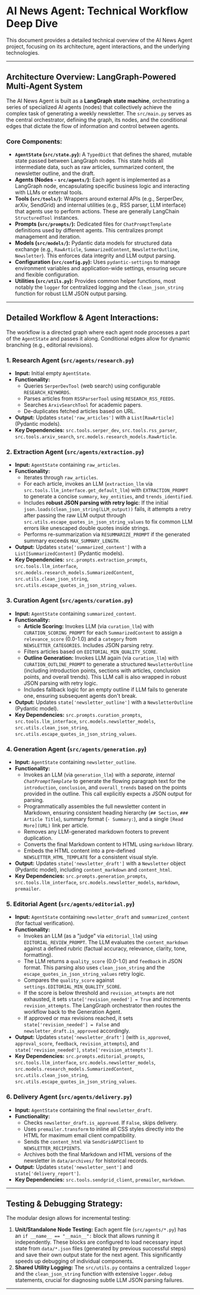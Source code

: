 # AI News Agent: Technical Workflow Deep Dive

This document provides a detailed technical overview of the AI News Agent project, focusing on its architecture, agent interactions, and the underlying technologies.

---

##  **Architecture Overview: LangGraph-Powered Multi-Agent System**

The AI News Agent is built as a **LangGraph state machine**, orchestrating a series of specialized AI agents (nodes) that collectively achieve the complex task of generating a weekly newsletter. The `src/main.py` serves as the central orchestrator, defining the graph, its nodes, and the conditional edges that dictate the flow of information and control between agents.

### **Core Components:**

* **`AgentState` (`src/state.py`):** A `TypedDict` that defines the shared, mutable state passed between LangGraph nodes. This state holds all intermediate data, such as raw articles, summarized content, the newsletter outline, and the draft.
* **Agents (Nodes - `src/agents/`):** Each agent is implemented as a LangGraph node, encapsulating specific business logic and interacting with LLMs or external tools.
* **Tools (`src/tools/`):** Wrappers around external APIs (e.g., SerperDev, arXiv, SendGrid) and internal utilities (e.g., RSS parser, LLM interface) that agents use to perform actions. These are generally LangChain `StructuredTool` instances.
* **Prompts (`src/prompts/`):** Dedicated files for `ChatPromptTemplate` definitions used by different agents. This centralizes prompt management and iteration.
* **Models (`src/models/`):** Pydantic data models for structured data exchange (e.g., `RawArticle`, `SummarizedContent`, `NewsletterOutline`, `Newsletter`). This enforces data integrity and LLM output parsing.
* **Configuration (`src/config.py`):** Uses `pydantic-settings` to manage environment variables and application-wide settings, ensuring secure and flexible configuration.
* **Utilities (`src/utils.py`):** Provides common helper functions, most notably the `logger` for centralized logging and the `clean_json_string` function for robust LLM JSON output parsing.

---

##  **Detailed Workflow & Agent Interactions:**

The workflow is a directed graph where each agent node processes a part of the `AgentState` and passes it along. Conditional edges allow for dynamic branching (e.g., editorial revisions).

### 1. **Research Agent (`src/agents/research.py`)**

* **Input:** Initial empty `AgentState`.
* **Functionality:**
    * Queries `SerperDevTool` (web search) using configurable `RESEARCH_KEYWORDS`.
    * Parses articles from `RSSParserTool` using `RESEARCH_RSS_FEEDS`.
    * Searches `ArxivSearchTool` for academic papers.
    * De-duplicates fetched articles based on URL.
* **Output:** Updates `state['raw_articles']` with a `List[RawArticle]` (Pydantic models).
* **Key Dependencies:** `src.tools.serper_dev`, `src.tools.rss_parser`, `src.tools.arxiv_search`, `src.models.research_models.RawArticle`.

### 2. **Extraction Agent (`src/agents/extraction.py`)**

* **Input:** `AgentState` containing `raw_articles`.
* **Functionality:**
    * Iterates through `raw_articles`.
    * For each article, invokes an LLM (`extraction_llm` via `src.tools.llm_interface.get_default_llm`) with `EXTRACTION_PROMPT` to generate a concise `summary`, `key_entities`, and `trends_identified`.
    * Includes **robust JSON parsing with retry logic**: If the initial `json.loads(clean_json_string(LLM_output))` fails, it attempts a retry after passing the raw LLM output through `src.utils.escape_quotes_in_json_string_values` to fix common LLM errors like unescaped double quotes inside strings.
    * Performs re-summarization via `RESUMMARIZE_PROMPT` if the generated summary exceeds `MAX_SUMMARY_LENGTH`.
* **Output:** Updates `state['summarized_content']` with a `List[SummarizedContent]` (Pydantic models).
* **Key Dependencies:** `src.prompts.extraction_prompts`, `src.tools.llm_interface`, `src.models.research_models.SummarizedContent`, `src.utils.clean_json_string`, `src.utils.escape_quotes_in_json_string_values`.

### 3. **Curation Agent (`src/agents/curation.py`)**

* **Input:** `AgentState` containing `summarized_content`.
* **Functionality:**
    * **Article Scoring:** Invokes LLM (via `curation_llm`) with `CURATION_SCORING_PROMPT` for each `SummarizedContent` to assign a `relevance_score` (0.0-1.0) and a `category` from `NEWSLETTER_CATEGORIES`. Includes JSON parsing retry.
    * Filters articles based on `EDITORIAL_MIN_QUALITY_SCORE`.
    * **Outline Generation:** Invokes LLM again (via `curation_llm`) with `CURATION_OUTLINE_PROMPT` to generate a structured `NewsletterOutline` (including introduction points, sections with articles, conclusion points, and overall trends). This LLM call is also wrapped in robust JSON parsing with retry logic.
    * Includes fallback logic for an empty outline if LLM fails to generate one, ensuring subsequent agents don't break.
* **Output:** Updates `state['newsletter_outline']` with a `NewsletterOutline` (Pydantic model).
* **Key Dependencies:** `src.prompts.curation_prompts`, `src.tools.llm_interface`, `src.models.newsletter_models`, `src.utils.clean_json_string`, `src.utils.escape_quotes_in_json_string_values`.

### 4. **Generation Agent (`src/agents/generation.py`)**

* **Input:** `AgentState` containing `newsletter_outline`.
* **Functionality:**
    * Invokes an LLM (via `generation_llm`) with a *separate, internal `ChatPromptTemplate`* to generate the flowing paragraph text for the `introduction`, `conclusion`, and `overall_trends` based on the points provided in the outline. This call explicitly expects a JSON output for parsing.
    * Programmatically assembles the full newsletter content in Markdown, ensuring consistent heading hierarchy (`## Section`, `### Article Title`), summary format (`- Summary:`), and a single `[Read More](URL)` link per article.
    * Removes any LLM-generated markdown footers to prevent duplication.
    * Converts the final Markdown content to HTML using `markdown` library.
    * Embeds the HTML content into a pre-defined `NEWSLETTER_HTML_TEMPLATE` for a consistent visual style.
* **Output:** Updates `state['newsletter_draft']` with a `Newsletter` object (Pydantic model), including `content_markdown` and `content_html`.
* **Key Dependencies:** `src.prompts.generation_prompts`, `src.tools.llm_interface`, `src.models.newsletter_models`, `markdown`, `premailer`.

### 5. **Editorial Agent (`src/agents/editorial.py`)**

* **Input:** `AgentState` containing `newsletter_draft` and `summarized_content` (for factual verification).
* **Functionality:**
    * Invokes an LLM (as a "judge" via `editorial_llm`) using `EDITORIAL_REVIEW_PROMPT`. The LLM evaluates the `content_markdown` against a defined rubric (factual accuracy, relevance, clarity, tone, formatting).
    * The LLM returns a `quality_score` (0.0-1.0) and `feedback` in JSON format. This parsing also uses `clean_json_string` and the `escape_quotes_in_json_string_values` retry logic.
    * Compares the `quality_score` against `settings.EDITORIAL_MIN_QUALITY_SCORE`.
    * If the score is below threshold and `revision_attempts` are not exhausted, it sets `state['revision_needed'] = True` and increments `revision_attempts`. The LangGraph orchestrator then routes the workflow back to the Generation Agent.
    * If approved or max revisions reached, it sets `state['revision_needed'] = False` and `newsletter_draft.is_approved` accordingly.
* **Output:** Updates `state['newsletter_draft']` (with `is_approved`, `approval_score`, `feedback`, `revision_attempts`), and `state['revision_needed']`, `state['revision_attempts']`.
* **Key Dependencies:** `src.prompts.editorial_prompts`, `src.tools.llm_interface`, `src.models.newsletter_models`, `src.models.research_models.SummarizedContent`, `src.utils.clean_json_string`, `src.utils.escape_quotes_in_json_string_values`.

### 6. **Delivery Agent (`src/agents/delivery.py`)**

* **Input:** `AgentState` containing the final `newsletter_draft`.
* **Functionality:**
    * Checks `newsletter_draft.is_approved`. If `False`, skips delivery.
    * Uses `premailer.transform` to inline all CSS styles directly into the HTML for maximum email client compatibility.
    * Sends the `content_html` via `SendGridAPIClient` to `NEWSLETTER_RECIPIENTS`.
    * Archives both the final Markdown and HTML versions of the newsletter in `data/archives/` for historical records.
* **Output:** Updates `state['newsletter_sent']` and `state['delivery_report']`.
* **Key Dependencies:** `src.tools.sendgrid_client`, `premailer`, `markdown`.

---

##  **Testing & Debugging Strategy:**

The modular design allows for incremental testing:

1.  **Unit/Standalone Node Testing:** Each agent file (`src/agents/*.py`) has an `if __name__ == "__main__":` block that allows running it independently. These blocks are configured to load necessary input state from `data/*.json` files (generated by previous successful steps) and save their own output state for the next agent. This significantly speeds up debugging of individual components.
2.  **Shared Utility Logging:** The `src/utils.py` contains a centralized `logger` and the `clean_json_string` function with extensive `logger.debug` statements, crucial for diagnosing subtle LLM JSON parsing failures.

---
